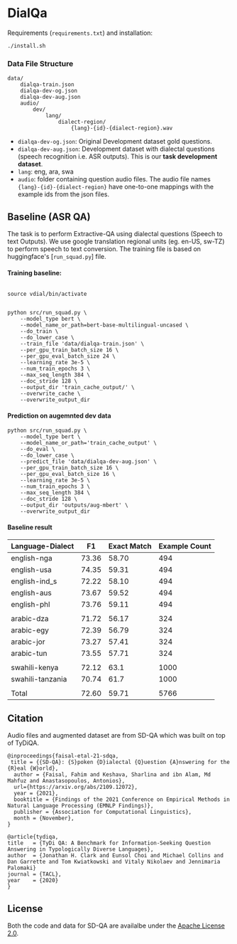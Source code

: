 # DialQa

Requirements (`requirements.txt`) and installation: 
```
./install.sh
```

### Data File Structure
```
data/
	dialqa-train.json
	dialqa-dev-og.json
	dialqa-dev-aug.json
	audio/
		dev/
			lang/
				dialect-region/
					{lang}-{id}-{dialect-region}.wav
```
- `dialqa-dev-og.json`: Original Development dataset gold questions.
- `dialqa-dev-aug.json`: Development dataset with dialectal questions (speech recognition i.e. ASR outputs). This is our **task development dataset**.
- `lang`: eng, ara, swa
- `audio`: folder containing question audio files. The audio file names `{lang}-{id}-{dialect-region}` have one-to-one mappings with the example ids from the json files.

## Baseline (ASR QA)

The task is to perform Extractive-QA using dialectal questions (Speech to text Outputs). We use google translation regional units (eg. en-US, sw-TZ) to perform speech to text conversion. The training file is based on huggingface's [`run_squad.py`] file.


#### Training baseline:

``` 

source vdial/bin/activate


python src/run_squad.py \
	--model_type bert \
	--model_name_or_path=bert-base-multilingual-uncased \
	--do_train \
	--do_lower_case \
	--train_file 'data/dialqa-train.json' \
	--per_gpu_train_batch_size 16 \
	--per_gpu_eval_batch_size 24 \
	--learning_rate 3e-5 \
	--num_train_epochs 3 \
	--max_seq_length 384 \
	--doc_stride 128 \
	--output_dir 'train_cache_output/' \
	--overwrite_cache \
	--overwrite_output_dir
```

#### Prediction on augemnted dev data

```
python src/run_squad.py \
	--model_type bert \
	--model_name_or_path='train_cache_output' \
	--do_eval \
	--do_lower_case \
	--predict_file 'data/dialqa-dev-aug.json' \
	--per_gpu_train_batch_size 16 \
	--per_gpu_eval_batch_size 16 \
	--learning_rate 3e-5 \
	--num_train_epochs 3 \
	--max_seq_length 384 \
	--doc_stride 128 \
	--output_dir 'outputs/aug-mbert' \
	--overwrite_output_dir
``` 

#### Baseline result	

| Language-Dialect | F1    | Exact Match | Example Count |
|------------------|-------|-------------|---------------|
| english-nga      | 73.36 | 58.70       | 494           |
| english-usa      | 74.35 | 59.31       | 494           |
| english-ind_s    | 72.22 | 58.10       | 494           |
| english-aus      | 73.67 | 59.52       | 494           |
| english-phl      | 73.76 | 59.11       | 494           |
|                  |       |             |               |
| arabic-dza       | 71.72 | 56.17       | 324           |
| arabic-egy       | 72.39 | 56.79       | 324           |
| arabic-jor       | 73.27 | 57.41       | 324           |
| arabic-tun       | 73.55 | 57.71       | 324           |
|                  |       |             |               |
| swahili-kenya    | 72.12 | 63.1        | 1000          |
| swahili-tanzania | 70.74 | 61.7        | 1000          |
|                  |       |             |               |
| Total            | 72.60 | 59.71       | 5766          |

## Citation
Audio files and augmented dataset are from SD-QA which was built on top of TyDiQA.
~~~
@inproceedings{faisal-etal-21-sdqa,
 title = {{SD-QA}: {S}poken {D}ialectal {Q}uestion {A}nswering for the {R}eal {W}orld},
  author = {Faisal, Fahim and Keshava, Sharlina and ibn Alam, Md Mahfuz and Anastasopoulos, Antonios},
  url={https://arxiv.org/abs/2109.12072},
  year = {2021},
  booktitle = {Findings of the 2021 Conference on Empirical Methods in Natural Language Processing (EMNLP Findings)},
  publisher = {Association for Computational Linguistics},
  month = {November},
}
~~~

~~~
@article{tydiqa,
title   = {TyDi QA: A Benchmark for Information-Seeking Question Answering in Typologically Diverse Languages},
author  = {Jonathan H. Clark and Eunsol Choi and Michael Collins and Dan Garrette and Tom Kwiatkowski and Vitaly Nikolaev and Jennimaria Palomaki}
journal = {TACL},
year    = {2020}
}
~~~

## License
Both the code and data for SD-QA are availalbe under the [Apache License 2.0](LICENSE).
